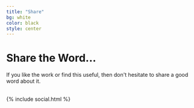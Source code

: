 ```yaml
---
title: "Share"
bg: white
color: black
style: center
---
```


# Share the Word...

If you like the work or find this useful, then don't hesitate to share a good word about it.

<br>

<div class="social">
    {% include social.html %}
</div>
